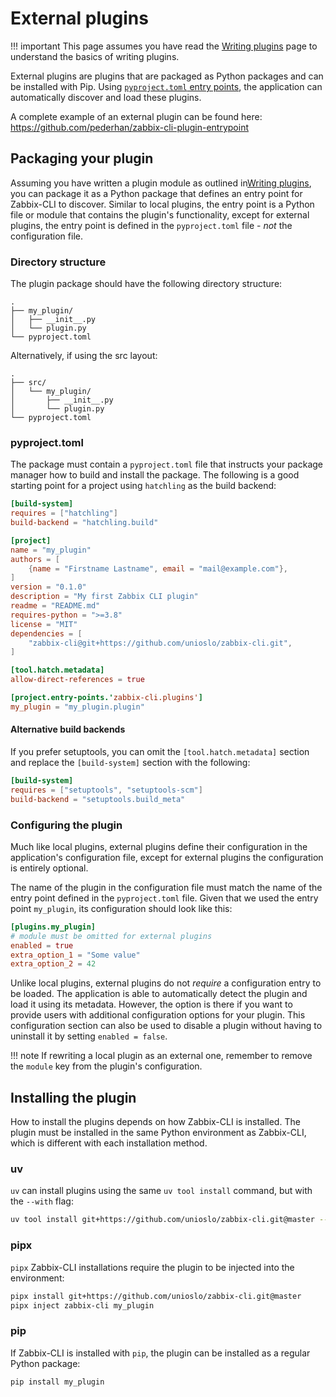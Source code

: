 # External plugins

!!! important
    This page assumes you have read the [Writing plugins](./guide.md) page to understand the basics of writing plugins.

External plugins are plugins that are packaged as Python packages and can be installed with Pip. Using [`pyproject.toml` entry points](https://packaging.python.org/en/latest/specifications/entry-points/), the application can automatically discover and load these plugins.

A complete example of an external plugin can be found here: <https://github.com/pederhan/zabbix-cli-plugin-entrypoint>

## Packaging your plugin

Assuming you have written a plugin module as outlined in[Writing plugins](./guide.md), you can package it as a Python package that defines an entry point for Zabbix-CLI to discover. Similar to local plugins, the entry point is a Python file or module that contains the plugin's functionality, except for external plugins, the entry point is defined in the `pyproject.toml` file - _not_ the configuration file.

### Directory structure

The plugin package should have the following directory structure:

```plaintext
.
├── my_plugin/
│   ├── __init__.py
│   └── plugin.py
└── pyproject.toml
```

Alternatively, if using the src layout:

```plaintext
.
├── src/
│   └── my_plugin/
│       ├── __init__.py
│       └── plugin.py
└── pyproject.toml
```

### pyproject.toml

The package must contain a `pyproject.toml` file that instructs your package manager how to build and install the package. The following is a good starting point for a project using `hatchling` as the build backend:

```toml
[build-system]
requires = ["hatchling"]
build-backend = "hatchling.build"

[project]
name = "my_plugin"
authors = [
    {name = "Firstname Lastname", email = "mail@example.com"},
]
version = "0.1.0"
description = "My first Zabbix CLI plugin"
readme = "README.md"
requires-python = ">=3.8"
license = "MIT"
dependencies = [
    "zabbix-cli@git+https://github.com/unioslo/zabbix-cli.git",
]

[tool.hatch.metadata]
allow-direct-references = true

[project.entry-points.'zabbix-cli.plugins']
my_plugin = "my_plugin.plugin"
```

#### Alternative build backends

If you prefer setuptools, you can omit the `[tool.hatch.metadata]` section and replace the `[build-system]` section with the following:

```toml
[build-system]
requires = ["setuptools", "setuptools-scm"]
build-backend = "setuptools.build_meta"
```

### Configuring the plugin

Much like local plugins, external plugins define their configuration in the application's configuration file, except for external plugins the configuration is entirely optional.

The name of the plugin in the configuration file must match the name of the entry point defined in the `pyproject.toml` file. Given that we used the entry point `my_plugin`, its configuration should look like this:

```toml
[plugins.my_plugin]
# module must be omitted for external plugins
enabled = true
extra_option_1 = "Some value"
extra_option_2 = 42
```

Unlike local plugins, external plugins do not _require_ a configuration entry to be loaded. The application is able to automatically detect the plugin and load it using its metadata.
However, the option is there if you want to provide users with additional configuration options for your plugin. This configuration section can also be used to disable a plugin without having to uninstall it by setting `enabled = false`.

!!! note
    If rewriting a local plugin as an external one, remember to remove the `module` key from the plugin's configuration.

## Installing the plugin

How to install the plugins depends on how Zabbix-CLI is installed. The plugin must be installed in the same Python environment as Zabbix-CLI, which is different with each installation method.

### uv

`uv` can install plugins using the same `uv tool install` command, but with the `--with` flag:

```bash
uv tool install git+https://github.com/unioslo/zabbix-cli.git@master --with my_plugin
```

### pipx

`pipx` Zabbix-CLI installations require the plugin to be injected into the environment:

```bash
pipx install git+https://github.com/unioslo/zabbix-cli.git@master
pipx inject zabbix-cli my_plugin
```

### pip

If Zabbix-CLI is installed with `pip`, the plugin can be installed as a regular Python package:

```bash
pip install my_plugin
```
